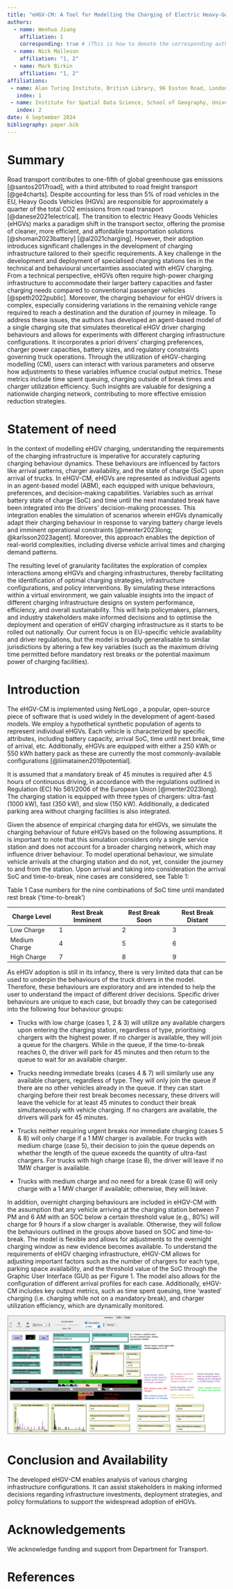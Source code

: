 ```yaml
---
title: "eHGV-CM: A Tool for Modelling the Charging of Electric Heavy-Goods Vehicles"
authors:
  - name: Wenhua Jiang
    affiliation: 1
    corresponding: true # (This is how to denote the corresponding author)
  - name: Nick Malleson
    affiliation: "1, 2"
  - name: Mark Birkin
    affiliation: "1, 2"
affiliations:
 - name: Alan Turing Institute, British Library, 96 Euston Road, London NW1 2DB, United Kingdom
   index: 1
 - name: Institute for Spatial Data Science, School of Geography, University of Leeds, Woodhouse Lane, Leeds LS2 9JT, United Kingdom
   index: 2
date: 6 September 2024
bibliography: paper.bib
---
```


# Summary

Road transport contributes to one-fifth of global greenhouse gas emissions [@santos2017road], with a third attributed to road freight transport [@ge4charts]. Despite accounting for less than 5% of road vehicles in the EU, Heavy Goods Vehicles (HGVs) are responsible for approximately a quarter of the total CO2 emissions from road transport [@danese2021electrical]. The transition to electric Heavy Goods Vehicles (eHGVs) marks a paradigm shift in the transport sector, offering the promise of cleaner, more efficient, and affordable transportation solutions [@shoman2023battery] [@al2021charging]. However, their adoption introduces significant challenges in the development of charging infrastructure tailored to their specific requirements. A key challenge in the development and deployment of specialised charging stations lies in the technical and behavioural uncertainties associated with eHGV charging. From a technical perspective, eHGVs often require high-power charging infrastructure to accommodate their larger battery capacities and faster charging needs compared to conventional passenger vehicles [@speth2022public]. Moreover, the charging behaviour for eHGV drivers is complex, especially considering variations in the remaining vehicle range required to reach a destination and the duration of journey in mileage. To address these issues, the authors has developed an agent-based model of a single charging site that simulates theoretical eHGV driver charging behaviours and allows for experiments with different charging infrastructure configurations. It incorporates a priori drivers’ charging preferences, charger power capacities, battery sizes, and regulatory constraints governing truck operations. Through the utilization of eHGV-charging modelling (CM), users can interact with various parameters and observe how adjustments to these variables influence crucial output metrics. These metrics include time spent queuing, charging outside of break times and charger utilization efficiency. Such insights are valuable for designing a nationwide charging network, contributing to more effective emission reduction strategies. 

# Statement of need

In the context of modelling eHGV charging, understanding the requirements of the charging infrastructure is imperative for accurately capturing charging behaviour dynamics. These behaviours are influenced by factors like arrival patterns, charger availability, and the state of charge (SoC) upon arrival of trucks. In eHGV-CM, eHGVs are represented as individual agents in an agent-based model (ABM), each equipped with unique behaviours, preferences, and decision-making capabilities. Variables such as arrival battery state of charge (SoC) and time until the next mandated break have been integrated into the drivers' decision-making processes. This integration enables the simulation of scenarios wherein eHGVs dynamically adapt their charging behaviour in response to varying battery charge levels and imminent operational constraints [@menter2023long; @karlsson2023agent]. Moreover, this approach enables the depiction of real-world complexities, including diverse vehicle arrival times and charging demand patterns. 

The resulting level of granularity facilitates the exploration of complex interactions among eHGVs and charging infrastructures, thereby facilitating the identification of optimal charging strategies, infrastructure configurations, and policy interventions. By simulating these interactions within a virtual environment, we gain valuable insights into the impact of different charging infrastructure designs on system performance, efficiency, and overall sustainability. This will help policymakers, planners, and industry stakeholders make informed decisions and to optimise the deployment and operation of eHGV charging infrastructure as it starts to be rolled out nationally. Our current focus is on EU-specific vehicle availability and driver regulations, but the model is broadly generalisable to similar jurisdictions by altering a few key variables (such as the maximum driving time permitted before mandatory rest breaks or the potential maximum power of charging facilities).


# Introduction

The eHGV-CM is implemented using NetLogo , a popular, open-source piece of software that is used widely in the development of agent-based models. We employ a hypothetical synthetic population of agents to represent individual eHGVs. Each vehicle is characterized by specific attributes, including battery capacity, arrival SoC, time until next break, time of arrival, etc. Additionally, eHGVs are equipped with either a 250 kWh or 550 kWh battery pack as these are currently the most commonly-available configurations [@liimatainen2019potential].

It is assumed that a mandatory break of 45 minutes is required after 4.5 hours of continuous driving, in accordance with the regulations outlined in Regulation (EC) No 561/2006 of the European Union [@menter2023long]. The charging station is equipped with three types of chargers: ultra-fast (1000 kW), fast (350 kW), and slow (150 kW). Additionally, a dedicated parking area without charging facilities is also integrated.

Given the absence of empirical charging data for eHGVs, we simulate the charging behaviour of future eHGVs based on the following assumptions.  It is important to note that this simulation considers only a single service station and does not account for a broader charging network, which may influence driver behaviour. To model operational behaviour, we simulate vehicle arrivals at the charging station and do not, yet, consider the journey to and from the station. Upon arrival and taking into consideration the arrival SoC and time-to-break, nine cases are considered, see Table 1: 

Table 1 Case numbers for the nine combinations of SoC time until mandated rest break (‘time-to-break’)

| Charge Level     | Rest Break Imminent| Rest Break Soon| Rest Break Distant|
|------------------|--------------------|-----------------|--------------------|
| Low Charge       | 1                  | 2               | 3                  |
| Medium Charge    | 4                  | 5               | 6                  |
| High Charge      | 7                  | 8               | 9                  |


As eHGV adoption is still in its infancy, there is very limited data that can be used to underpin the behaviours of the truck drivers in the model. Therefore, these behaviours are exploratory and are intended to help the user to understand the impact of different driver decisions. Specific driver behaviours are unique to each case, but broadly they can be categorised into the following four behaviour groups:

- Trucks with low charge (cases 1, 2 & 3) will utilize any available chargers upon entering the charging station, regardless of type, prioritising chargers with the highest power. If no charger is available, they will join a queue for the chargers. While in the queue, if the time-to-break reaches 0, the driver will park for 45 minutes and then return to the queue to wait for an available charger.
  
- Trucks needing immediate breaks (cases 4 & 7) will similarly use any available chargers, regardless of type. They will only join the queue if there are no other vehicles already in the queue. If they can start charging before their rest break becomes necessary, these drivers will leave the vehicle for at least 45 minutes to conduct their break simultaneously with vehicle charging. If no chargers are available, the drivers will park for 45 minutes.

- Trucks neither requiring urgent breaks nor immediate charging (cases 5 & 8) will only charge if a 1 MW charger is available. For trucks with medium charge (case 5), their decision to join the queue depends on whether the length of the queue exceeds the quantity of ultra-fast chargers. For trucks with high charge (case 8), the driver will leave if no 1MW charger is available.

- Trucks with medium charge and no need for a break (case 6) will only charge with a 1 MW charger if available; otherwise, they will leave.

In addition, overnight charging behaviours are included in eHGV-CM with the assumption that any vehicle arriving at the charging station between 7 PM and 6 AM with an SOC below a certain threshold value (e.g., 80%) will charge for 9 hours if a slow charger is available. Otherwise, they will follow the behaviours outlined in the groups above based on SOC and time-to-break. The model is flexible and  allows for adjustments to the overnight charging window as new evidence becomes available. 
To understand the requirements of eHGV charging infrastructure, eHGV-CM allows for adjusting important factors such as the number of chargers for each type, parking space availability, and the threshold value of the SoC through the Graphic User Interface (GUI) as per Figure 1. The model also allows for the configuration of different arrival profiles for each case. Additionally,  eHGV-CM includes key output metrics, such as time spent queuing, time ‘wasted’ charging (i.e. charging while not on a mandatory break), and charger utilization efficiency, which are dynamically monitored.

![Caption for example figure.](figure1.png)



# Conclusion and Availability

The developed eHGV-CM enables analysis of various charging infrastructure configurations. It can assist stakeholders in making informed decisions regarding infrastructure investments, deployment strategies, and policy formulations to support the widespread adoption of eHGVs. 

# Acknowledgements 
We acknowledge funding and support from Department for Transport.

# References
